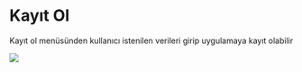 # Kayıt Ol

Kayıt ol menüsünden kullanıcı istenilen verileri girip uygulamaya kayıt olabilir

![](<.gitbook/assets/Kayıt ol.png>)

